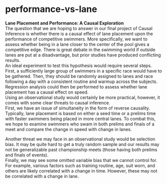 # performance-vs-lane
**Lane Placement and Performance: A Causal Exploration**
<br>
The question that we are hoping to answer in our final project of Causal Inference is whether there is a causal effect of lane placement upon the performance of competitive swimmers. More specifically, we want to assess whether being in a lane closer to the center of the pool gives a competitive edge. There is great debate in the swimming world if outside lanes are put at a disadvantage, but prior studies have produced conflicting results.
<br>
An ideal experiment to test this hypothesis would require several steps. First, a sufficiently large group of swimmers in a specific race would have to be gathered. Then, they should be randomly assigned to lanes and race following a day with a consistent routine and warmup across the subjects. Regression analysis could then be performed to assess whether lane placement has a causal effect on speed.
<br>
Using an observational study would certainly be more practical, however, it comes with some clear threats to causal inference.  
First, we have an issue of simultaneity in the form of reverse causality. Typically, lane placement is based on either a seed time or a prelims time with faster swimmers being placed in more central lanes. To combat this, we hope to examine swimmers who swam in both prelims and finals of a meet and compare the change in speed with change in lanes.   

Another threat we may face in an observational study would be selection bias. It may be quite hard to get a truly random sample and our results may not be generalizable past championship meets (those having both prelims and finals of events).   
Finally, we may see some omitted variable bias that we cannot control for. For example, various factors such as training routine, age, suit worn, and others are likely correlated with a change in time. However, these may not be correlated with a change in lane.



